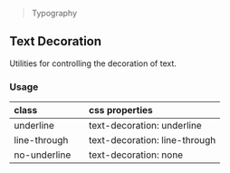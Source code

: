 > Typography

## Text Decoration

Utilities for controlling the decoration of text.

### Usage

| class |   | css properties |
|:--|:--|:--|
| underline |  | text-decoration: underline |
| line-through |  | text-decoration: line-through |
| no-underline |  | text-decoration: none |
